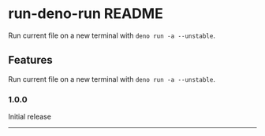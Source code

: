 # run-deno-run README

Run current file on a new terminal with `deno run -a --unstable`.

## Features

Run current file on a new terminal with `deno run -a --unstable`.

### 1.0.0

Initial release

-----------------------------------------------------------------------------------------------------------
